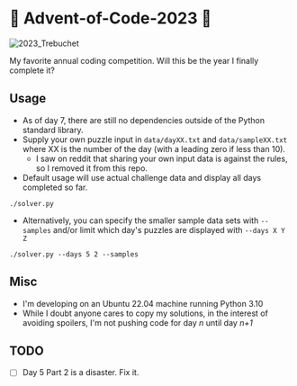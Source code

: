 # 🎄 Advent-of-Code-2023 🎄

![2023_Trebuchet](https://github.com/Milnor/Advent-of-Code-2023/assets/7789866/e22b85cb-0403-4c56-98bf-ac6a42c0f5c4)


My favorite annual coding competition. Will this be the year I finally complete it?  

## Usage
* As of day 7, there are still no dependencies outside of the Python standard library.
* Supply your own puzzle input in `data/dayXX.txt` and `data/sampleXX.txt` where XX is the number of the day (with a leading zero if less than 10).
    - I saw on reddit that sharing your own input data is against the rules, so I removed it from this repo.
* Default usage will use actual challenge data and display all days completed so far.
```
./solver.py
```
* Alternatively, you can specify the smaller sample data sets with `--samples` and/or limit which day's puzzles are displayed with `--days X Y Z`
```
./solver.py --days 5 2 --samples
```

## Misc
* I'm developing on an Ubuntu 22.04 machine running Python 3.10
* While I doubt anyone cares to copy my solutions, in the interest of avoiding spoilers, I'm not pushing code for day *n* until day *n+1*

## TODO
* [ ] Day 5 Part 2 is a disaster. Fix it.
